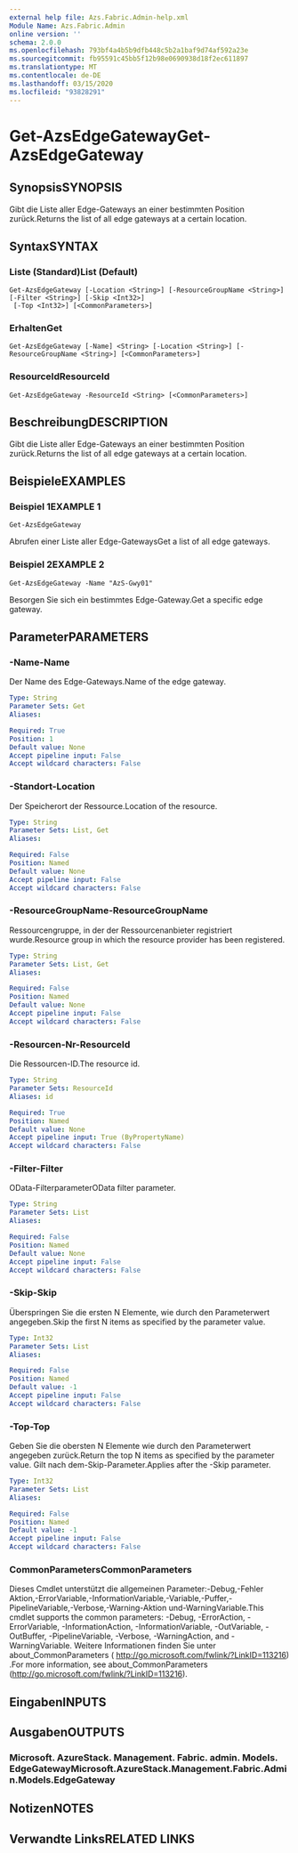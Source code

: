 ```yaml
---
external help file: Azs.Fabric.Admin-help.xml
Module Name: Azs.Fabric.Admin
online version: ''
schema: 2.0.0
ms.openlocfilehash: 793bf4a4b5b9dfb448c5b2a1baf9d74af592a23e
ms.sourcegitcommit: fb95591c45bb5f12b98e0690938d18f2ec611897
ms.translationtype: MT
ms.contentlocale: de-DE
ms.lasthandoff: 03/15/2020
ms.locfileid: "93828291"
---
```

# <span data-ttu-id="59c2d-101">Get-AzsEdgeGateway</span><span class="sxs-lookup"><span data-stu-id="59c2d-101">Get-AzsEdgeGateway</span></span>

## <span data-ttu-id="59c2d-102">Synopsis</span><span class="sxs-lookup"><span data-stu-id="59c2d-102">SYNOPSIS</span></span>
<span data-ttu-id="59c2d-103">Gibt die Liste aller Edge-Gateways an einer bestimmten Position zurück.</span><span class="sxs-lookup"><span data-stu-id="59c2d-103">Returns the list of all edge gateways at a certain location.</span></span>

## <span data-ttu-id="59c2d-104">Syntax</span><span class="sxs-lookup"><span data-stu-id="59c2d-104">SYNTAX</span></span>

### <span data-ttu-id="59c2d-105">Liste (Standard)</span><span class="sxs-lookup"><span data-stu-id="59c2d-105">List (Default)</span></span>
```
Get-AzsEdgeGateway [-Location <String>] [-ResourceGroupName <String>] [-Filter <String>] [-Skip <Int32>]
 [-Top <Int32>] [<CommonParameters>]
```

### <span data-ttu-id="59c2d-106">Erhalten</span><span class="sxs-lookup"><span data-stu-id="59c2d-106">Get</span></span>
```
Get-AzsEdgeGateway [-Name] <String> [-Location <String>] [-ResourceGroupName <String>] [<CommonParameters>]
```

### <span data-ttu-id="59c2d-107">ResourceId</span><span class="sxs-lookup"><span data-stu-id="59c2d-107">ResourceId</span></span>
```
Get-AzsEdgeGateway -ResourceId <String> [<CommonParameters>]
```

## <span data-ttu-id="59c2d-108">Beschreibung</span><span class="sxs-lookup"><span data-stu-id="59c2d-108">DESCRIPTION</span></span>
<span data-ttu-id="59c2d-109">Gibt die Liste aller Edge-Gateways an einer bestimmten Position zurück.</span><span class="sxs-lookup"><span data-stu-id="59c2d-109">Returns the list of all edge gateways at a certain location.</span></span>

## <span data-ttu-id="59c2d-110">Beispiele</span><span class="sxs-lookup"><span data-stu-id="59c2d-110">EXAMPLES</span></span>

### <span data-ttu-id="59c2d-111">Beispiel 1</span><span class="sxs-lookup"><span data-stu-id="59c2d-111">EXAMPLE 1</span></span>
```
Get-AzsEdgeGateway
```

<span data-ttu-id="59c2d-112">Abrufen einer Liste aller Edge-Gateways</span><span class="sxs-lookup"><span data-stu-id="59c2d-112">Get a list of all edge gateways.</span></span>

### <span data-ttu-id="59c2d-113">Beispiel 2</span><span class="sxs-lookup"><span data-stu-id="59c2d-113">EXAMPLE 2</span></span>
```
Get-AzsEdgeGateway -Name "AzS-Gwy01"
```

<span data-ttu-id="59c2d-114">Besorgen Sie sich ein bestimmtes Edge-Gateway.</span><span class="sxs-lookup"><span data-stu-id="59c2d-114">Get a specific edge gateway.</span></span>

## <span data-ttu-id="59c2d-115">Parameter</span><span class="sxs-lookup"><span data-stu-id="59c2d-115">PARAMETERS</span></span>

### <span data-ttu-id="59c2d-116">-Name</span><span class="sxs-lookup"><span data-stu-id="59c2d-116">-Name</span></span>
<span data-ttu-id="59c2d-117">Der Name des Edge-Gateways.</span><span class="sxs-lookup"><span data-stu-id="59c2d-117">Name of the edge gateway.</span></span>

```yaml
Type: String
Parameter Sets: Get
Aliases:

Required: True
Position: 1
Default value: None
Accept pipeline input: False
Accept wildcard characters: False
```

### <span data-ttu-id="59c2d-118">-Standort</span><span class="sxs-lookup"><span data-stu-id="59c2d-118">-Location</span></span>
<span data-ttu-id="59c2d-119">Der Speicherort der Ressource.</span><span class="sxs-lookup"><span data-stu-id="59c2d-119">Location of the resource.</span></span>

```yaml
Type: String
Parameter Sets: List, Get
Aliases:

Required: False
Position: Named
Default value: None
Accept pipeline input: False
Accept wildcard characters: False
```

### <span data-ttu-id="59c2d-120">-ResourceGroupName</span><span class="sxs-lookup"><span data-stu-id="59c2d-120">-ResourceGroupName</span></span>
<span data-ttu-id="59c2d-121">Ressourcengruppe, in der der Ressourcenanbieter registriert wurde.</span><span class="sxs-lookup"><span data-stu-id="59c2d-121">Resource group in which the resource provider has been registered.</span></span>

```yaml
Type: String
Parameter Sets: List, Get
Aliases:

Required: False
Position: Named
Default value: None
Accept pipeline input: False
Accept wildcard characters: False
```

### <span data-ttu-id="59c2d-122">-Resourcen-Nr</span><span class="sxs-lookup"><span data-stu-id="59c2d-122">-ResourceId</span></span>
<span data-ttu-id="59c2d-123">Die Ressourcen-ID.</span><span class="sxs-lookup"><span data-stu-id="59c2d-123">The resource id.</span></span>

```yaml
Type: String
Parameter Sets: ResourceId
Aliases: id

Required: True
Position: Named
Default value: None
Accept pipeline input: True (ByPropertyName)
Accept wildcard characters: False
```

### <span data-ttu-id="59c2d-124">-Filter</span><span class="sxs-lookup"><span data-stu-id="59c2d-124">-Filter</span></span>
<span data-ttu-id="59c2d-125">OData-Filterparameter</span><span class="sxs-lookup"><span data-stu-id="59c2d-125">OData filter parameter.</span></span>

```yaml
Type: String
Parameter Sets: List
Aliases:

Required: False
Position: Named
Default value: None
Accept pipeline input: False
Accept wildcard characters: False
```

### <span data-ttu-id="59c2d-126">-Skip</span><span class="sxs-lookup"><span data-stu-id="59c2d-126">-Skip</span></span>
<span data-ttu-id="59c2d-127">Überspringen Sie die ersten N Elemente, wie durch den Parameterwert angegeben.</span><span class="sxs-lookup"><span data-stu-id="59c2d-127">Skip the first N items as specified by the parameter value.</span></span>

```yaml
Type: Int32
Parameter Sets: List
Aliases:

Required: False
Position: Named
Default value: -1
Accept pipeline input: False
Accept wildcard characters: False
```

### <span data-ttu-id="59c2d-128">-Top</span><span class="sxs-lookup"><span data-stu-id="59c2d-128">-Top</span></span>
<span data-ttu-id="59c2d-129">Geben Sie die obersten N Elemente wie durch den Parameterwert angegeben zurück.</span><span class="sxs-lookup"><span data-stu-id="59c2d-129">Return the top N items as specified by the parameter value.</span></span>
<span data-ttu-id="59c2d-130">Gilt nach dem-Skip-Parameter.</span><span class="sxs-lookup"><span data-stu-id="59c2d-130">Applies after the -Skip parameter.</span></span>

```yaml
Type: Int32
Parameter Sets: List
Aliases:

Required: False
Position: Named
Default value: -1
Accept pipeline input: False
Accept wildcard characters: False
```

### <span data-ttu-id="59c2d-131">CommonParameters</span><span class="sxs-lookup"><span data-stu-id="59c2d-131">CommonParameters</span></span>
<span data-ttu-id="59c2d-132">Dieses Cmdlet unterstützt die allgemeinen Parameter:-Debug,-Fehler Aktion,-ErrorVariable,-InformationVariable,-Variable,-Puffer,-PipelineVariable,-Verbose,-Warning-Aktion und-WarningVariable.</span><span class="sxs-lookup"><span data-stu-id="59c2d-132">This cmdlet supports the common parameters: -Debug, -ErrorAction, -ErrorVariable, -InformationAction, -InformationVariable, -OutVariable, -OutBuffer, -PipelineVariable, -Verbose, -WarningAction, and -WarningVariable.</span></span> <span data-ttu-id="59c2d-133">Weitere Informationen finden Sie unter about_CommonParameters ( http://go.microsoft.com/fwlink/?LinkID=113216) .</span><span class="sxs-lookup"><span data-stu-id="59c2d-133">For more information, see about_CommonParameters (http://go.microsoft.com/fwlink/?LinkID=113216).</span></span>

## <span data-ttu-id="59c2d-134">Eingaben</span><span class="sxs-lookup"><span data-stu-id="59c2d-134">INPUTS</span></span>

## <span data-ttu-id="59c2d-135">Ausgaben</span><span class="sxs-lookup"><span data-stu-id="59c2d-135">OUTPUTS</span></span>

### <span data-ttu-id="59c2d-136">Microsoft. AzureStack. Management. Fabric. admin. Models. EdgeGateway</span><span class="sxs-lookup"><span data-stu-id="59c2d-136">Microsoft.AzureStack.Management.Fabric.Admin.Models.EdgeGateway</span></span>

## <span data-ttu-id="59c2d-137">Notizen</span><span class="sxs-lookup"><span data-stu-id="59c2d-137">NOTES</span></span>

## <span data-ttu-id="59c2d-138">Verwandte Links</span><span class="sxs-lookup"><span data-stu-id="59c2d-138">RELATED LINKS</span></span>
